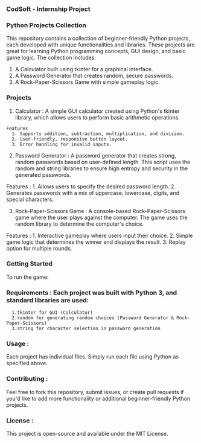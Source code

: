 ### CodSoft - Internship Project

### Python Projects Collection

  This repository contains a collection of beginner-friendly Python projects, each developed with unique functionalities and libraries. These projects are great for learning Python programming concepts, GUI design, and basic game logic. The collection includes:

  1. A Calculator built using tkinter for a graphical interface.
  2. A Password Generator that creates random, secure passwords.
  3. A Rock-Paper-Scissors Game with simple gameplay logic.

### Projects
  1. Calculator : A simple GUI calculator created using Python's tkinter library, which allows users to perform basic arithmetic operations.
  
    Features
      1. Supports addition, subtraction, multiplication, and division.
      2. User-friendly, responsive button layout.
      3. Error handling for invalid inputs.
  
  2. Password Generator : A password generator that creates strong, random passwords based on user-defined length. This script uses the random and string libraries to ensure high entropy and security in the generated passwords.
  
  Features :
    1. Allows users to specify the desired password length.
    2. Generates passwords with a mix of uppercase, lowercase, digits, and special characters.
    
  3. Rock-Paper-Scissors Game : A console-based Rock-Paper-Scissors game where the user plays against the computer. The game uses the random library to determine the computer's choice.
  
  Features :
    1. Interactive gameplay where users input their choice.
    2. Simple game logic that determines the winner and displays the result.
    3. Replay option for multiple rounds.
    
### Getting Started
  To run the game:
  ### Requirements : Each project was built with Python 3, and standard libraries are used:
    
      1.tkinter for GUI (Calculator)
      2.random for generating random choices (Password Generator & Rock-Paper-Scissors)
      3.string for character selection in password generation

### Usage :
Each project has individual files. Simply run each file using Python as specified above.

### Contributing : 
Feel free to fork this repository, submit issues, or create pull requests if you'd like to add more functionality or additional beginner-friendly Python projects.

### License : 
This project is open-source and available under the MIT License.
